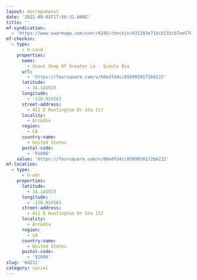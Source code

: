 ```yaml
---
layout: micropubpost
date: '2022-09-03T17:50:31.000Z'
title: ''
mf-syndication:
  - 'https://www.swarmapp.com/user/4195/checkin/631393e716cb233cb7ee570c'
mf-checkin:
  - type:
      - h-card
    properties:
      name:
        - Scout Shop Of Greater La - Scouts Bsa
      url:
        - 'https://foursquare.com/v/60edfd4cc85890501f2b6222'
      latitude:
        - 34.141923
      longitude:
        - -118.024563
      street-address:
        - 411 E Huntington Dr Ste 117
      locality:
        - Arcadia
      region:
        - CA
      country-name:
        - United States
      postal-code:
        - '91006'
    value: 'https://foursquare.com/v/60edfd4cc85890501f2b6222'
mf-location:
  - type:
      - h-adr
    properties:
      latitude:
        - 34.141923
      longitude:
        - -118.024563
      street-address:
        - 411 E Huntington Dr Ste 117
      locality:
        - Arcadia
      region:
        - CA
      country-name:
        - United States
      postal-code:
        - '91006'
slug: '64231'
category: social
---
```

